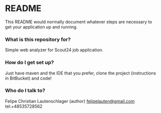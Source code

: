 # README #

This README would normally document whatever steps are necessary to get your application up and running.

### What is this repository for? ###

Simple web analyzer for Scout24 job application.

### How do I get set up? ###

Just have maven and the IDE that you prefer, clone the project (instructions in BitBucket) and code!

### Who do I talk to? ###

Felipe Christian Lautenschlager (author)
	felipelauten@gmail.com
	tel:+48535728562